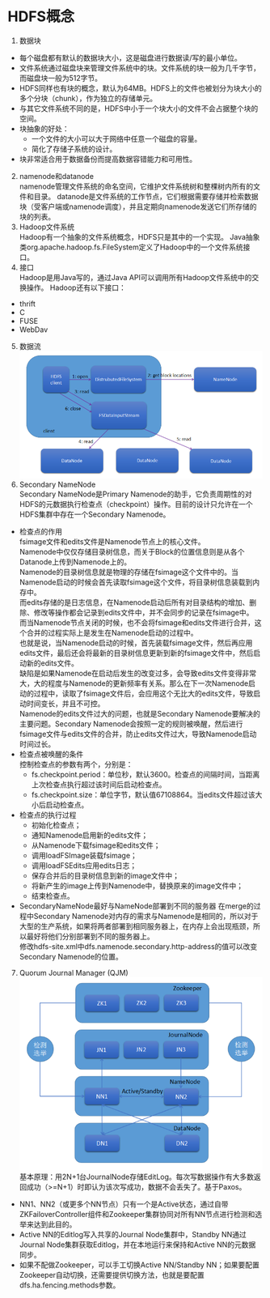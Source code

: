 HDFS概念
========

1. 数据块  
  - 每个磁盘都有默认的数据块大小，这是磁盘进行数据读/写的最小单位。
  - 文件系统通过磁盘块来管理文件系统中的块。文件系统的块一般为几千字节，而磁盘块一般为512字节。
  - HDFS同样也有块的概念，默认为64MB。HDFS上的文件也被划分为块大小的多个分块（chunk），作为独立的存储单元。
  - 与其它文件系统不同的是，HDFS中小于一个块大小的文件不会占据整个块的空间。
  - 块抽象的好处：
    - 一个文件的大小可以大于网络中任意一个磁盘的容量。
    - 简化了存储子系统的设计。
  - 块非常适合用于数据备份而提高数据容错能力和可用性。
2. namenode和datanode  
  namenode管理文件系统的命名空间，它维护文件系统树和整棵树内所有的文件和目录。
  datanode是文件系统的工作节点，它们根据需要存储并检索数据块（受客户端或namenode调度），并且定期向namenode发送它们所存储的块的列表。
3. Hadoop文件系统  
  Hadoop有一个抽象的文件系统概念，HDFS只是其中的一个实现。
  Java抽象类org.apache.hadoop.fs.FileSystem定义了Hadoop中的一个文件系统接口。
4. 接口  
  Hadoop是用Java写的，通过Java API可以调用所有Hadoop文件系统中的交换操作。
  Hadoop还有以下接口：
  - thrift
  - C
  - FUSE
  - WebDav
5. 数据流  
  ![数据流图](images/hdfs_datastream.png)
6. Secondary NameNode  
  Secondary NameNode是Primary Namenode的助手，它负责周期性的对HDFS的元数据执行检查点（checkpoint）操作。目前的设计只允许在一个HDFS集群中存在一个Secondary Namenode。
  - 检查点的作用  
  fsimage文件和edits文件是Namenode节点上的核心文件。  
  Namenode中仅仅存储目录树信息，而关于Block的位置信息则是从各个Datanode上传到Namenode上的。  
  Namenode的目录树信息就是物理的存储在fsimage这个文件中的。当Namenode启动的时候会首先读取fsimage这个文件，将目录树信息装载到内存中。  
  而edits存储的是日志信息，在Namenode启动后所有对目录结构的增加、删除、修改等操作都会记录到edits文件中，并不会同步的记录在fsimage中。  
  而当Namenode节点关闭的时候，也不会将fsimage和edits文件进行合并，这个合并的过程实际上是发生在Namenode启动的过程中。  
  也就是说，当Namenode启动的时候，首先装载fsimage文件，然后再应用edits文件，最后还会将最新的目录树信息更新到新的fsimage文件中，然后启动新的edits文件。  
  缺陷是如果Namenode在启动后发生的改变过多，会导致edits文件变得非常大，大的程度与Namenode的更新频率有关系。那么在下一次Namenode启动的过程中，读取了fsimage文件后，会应用这个无比大的edits文件，导致启动时间变长，并且不可控。  
  Namenode的edits文件过大的问题，也就是Secondary Namenode要解决的主要问题。Secondary Namenode会按照一定的规则被唤醒，然后进行fsimage文件与edits文件的合并，防止edits文件过大，导致Namenode启动时间过长。
  - 检查点被唤醒的条件  
  控制检查点的参数有两个，分别是：
    - fs.checkpoint.period：单位秒，默认3600。检查点的间隔时间，当距离上次检查点执行超过该时间后启动检查点。
    - fs.checkpoint.size：单位字节，默认值67108864。当edits文件超过该大小后启动检查点。
  - 检查点的执行过程
    - 初始化检查点；
    - 通知Namenode启用新的edits文件；
    - 从Namenode下载fsimage和edits文件；
    - 调用loadFSImage装载fsimage；
    - 调用loadFSEdits应用edits日志；
    - 保存合并后的目录树信息到新的image文件中；
    - 将新产生的image上传到Namenode中，替换原来的image文件中；
    - 结束检查点。
  - SecondaryNameNode最好与NameNode部署到不同的服务器
  在merge的过程中Secondary Namenode对内存的需求与Namenode是相同的，所以对于大型的生产系统，如果将两者部署到相同服务器上，在内存上会出现瓶颈，所以最好将他们分别部署到不同的服务器上。  
  修改hdfs-site.xml中dfs.namenode.secondary.http-address的值可以改变Secondary Namenode的位置。
7. Quorum Journal Manager (QJM)  
  ![原理图](images/hdfs_cluster_ha.png)  
  基本原理：用2N+1台JournalNode存储EditLog。每次写数据操作有大多数返回成功（>=N+1）时即认为该次写成功，数据不会丢失了。基于Paxos。
  - NN1、NN2（或更多个NN节点）只有一个是Active状态，通过自带ZKFailoverController组件和Zookeeper集群协同对所有NN节点进行检测和选举来达到此目的。
  - Active NN的Editlog写入共享的Journal Node集群中，Standby NN通过Journal Node集群获取Editlog，并在本地运行来保持和Active NN的元数据同步。
  - 如果不配做Zookeeper，可以手工切换Active NN/Standby NN；如果要配置Zookeeper自动切换，还需要提供切换方法，也就是要配置dfs.ha.fencing.methods参数。
